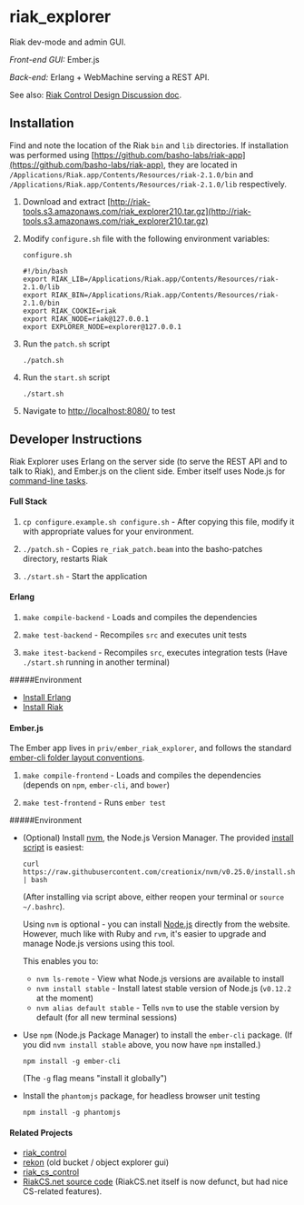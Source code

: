 # riak_explorer

Riak dev-mode and admin GUI.

*Front-end GUI:* Ember.js

*Back-end:* Erlang + WebMachine serving a REST API.

See also: [Riak Control Design Discussion
 doc](https://docs.google.com/document/d/1qcHyyEEL1jCAKrjNtmbIEcAFS3VAdLyoRK88FDy6o_0/edit#).

## Installation

Find and note the location of the Riak `bin` and `lib` directories. If installation was performed using [https://github.com/basho-labs/riak-app](https://github.com/basho-labs/riak-app), they are located in `/Applications/Riak.app/Contents/Resources/riak-2.1.0/bin` and `/Applications/Riak.app/Contents/Resources/riak-2.1.0/lib` respectively.

1. Download and extract [http://riak-tools.s3.amazonaws.com/riak_explorer210.tar.gz](http://riak-tools.s3.amazonaws.com/riak_explorer210.tar.gz)

2. Modify `configure.sh` file with the following environment variables:

    `configure.sh`
    ```
    #!/bin/bash
    export RIAK_LIB=/Applications/Riak.app/Contents/Resources/riak-2.1.0/lib
    export RIAK_BIN=/Applications/Riak.app/Contents/Resources/riak-2.1.0/bin
    export RIAK_COOKIE=riak
    export RIAK_NODE=riak@127.0.0.1
    export EXPLORER_NODE=explorer@127.0.0.1
    ```

3. Run the `patch.sh` script

    ```
    ./patch.sh
    ```

4. Run the `start.sh` script

    ```
    ./start.sh
    ```

5. Navigate to [http://localhost:8080/](http://localhost:8080/) to test

## Developer Instructions
Riak Explorer uses Erlang on the server side (to serve the REST API and to talk
to Riak), and Ember.js on the client side. Ember itself uses Node.js for
[command-line tasks](http://www.ember-cli.com).

#### Full Stack

1. `cp configure.example.sh configure.sh` - After copying this file, modify it with appropriate values for your environment.

2. `./patch.sh` - Copies `re_riak_patch.beam` into the basho-patches directory, restarts Riak

3. `./start.sh` - Start the application

#### Erlang

1. `make compile-backend` - Loads and compiles the dependencies

2. `make test-backend` - Recompiles `src` and executes unit tests

3. `make itest-backend` - Recompiles `src`, executes integration tests (Have `./start.sh` running in another terminal)

#####Environment

* [Install Erlang](http://docs.basho.com/riak/latest/ops/building/installing/erlang/)
* [Install Riak](http://docs.basho.com/riak/latest/ops/building/installing/)

#### Ember.js
The Ember app lives in `priv/ember_riak_explorer`, and follows the standard
[ember-cli folder layout conventions](http://www.ember-cli.com/#folder-layout).

1. `make compile-frontend` - Loads and compiles the dependencies (depends on `npm`, `ember-cli`, and `bower`)

2. `make test-frontend` - Runs `ember test`


#####Environment

* (Optional) Install [nvm](https://github.com/creationix/nvm), the Node.js Version Manager.
    The provided [install script](https://github.com/creationix/nvm#install-script)
    is easiest:

    ```
    curl https://raw.githubusercontent.com/creationix/nvm/v0.25.0/install.sh | bash
    ```

    (After installing via script above, either reopen your terminal or
    `source ~/.bashrc`).

    Using `nvm` is optional - you can install [Node.js](https://nodejs.org/)
    directly from the website. However, much like with Ruby and `rvm`, it's
    easier to upgrade and manage Node.js versions using this tool.

    This enables you to:

    * `nvm ls-remote` - View what Node.js versions are available to install
    * `nvm install stable` - Install latest stable version
        of Node.js (`v0.12.2` at the moment)
    * `nvm alias default stable` - Tells `nvm` to use the stable version by
        default (for all new terminal sessions)

* Use `npm` (Node.js Package Manager) to install the `ember-cli` package.
    (If you did `nvm install stable` above, you now have `npm` installed.)

    ```
    npm install -g ember-cli
    ```

    (The `-g` flag means "install it globally")

* Install the `phantomjs` package, for headless browser unit testing

    ```
    npm install -g phantomjs
    ```

#### Related Projects
- [riak_control](https://github.com/basho/riak_control)
- [rekon](https://github.com/basho/rekon) (old bucket / object explorer gui)
- [riak_cs_control](https://github.com/basho/riak_cs_control)
- [RiakCS.net source code](https://github.com/basho/riak_cs_test_harness)
    (RiakCS.net itself is now defunct, but had nice CS-related features).
